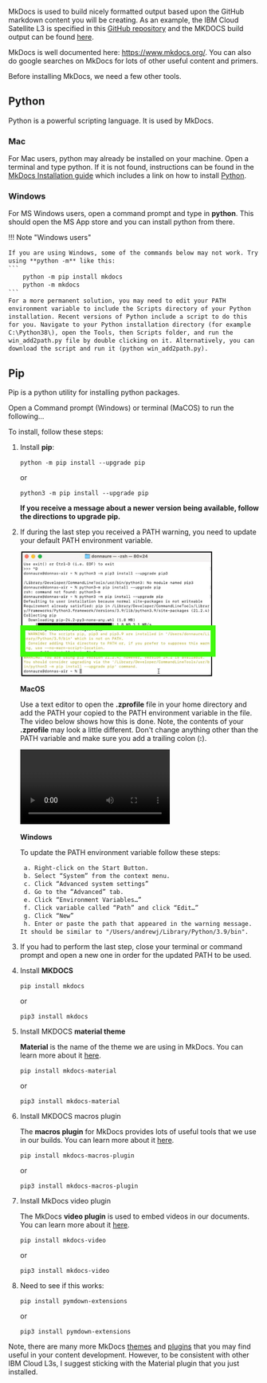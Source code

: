MkDocs is used to build nicely formatted output based upon the GitHub markdown content you will be creating.
As an example, the IBM Cloud Satellite L3 is specified in this <a href="https://github.com/IBM/SalesEnablement-Satellite-L3" target="_blank">GitHub repository</a> and the MKDOCS build output can be found <a href="https://ibm.github.io/SalesEnablement-Satellite-L3/" target="_blank">here</a>.

MkDocs is well documented here: <a href="https://www.mkdocs.org/" target="_blank">https://www.mkdocs.org/</a>.
You can also do google searches on MkDocs for lots of other useful content and primers. 

Before installing MkDocs, we need a few other tools.

## Python

Python is a powerful scripting language. It is used by MkDocs.

### Mac
For Mac users, python may already be installed on your machine.  Open a terminal and type python. If it is not found, instructions can be found in the <a href="https://www.mkdocs.org/user-guide/installation/" target="_blank">MkDocs Installation guide</a> which includes a link on how to install <a href="https://www.python.org/" target="_blank">Python</a>.

### Windows
For MS Windows users, open a command prompt and type in **python**. This should open the MS App store and you can install python from there.

!!! Note "Windows users"
    
    If you are using Windows, some of the commands below may not work. Try using **python -m** like this:
    ```
        python -m pip install mkdocs
        python -m mkdocs
    ```
    For a more permanent solution, you may need to edit your PATH environment variable to include the Scripts directory of your Python installation. Recent versions of Python include a script to do this for you. Navigate to your Python installation directory (for example C:\Python38\), open the Tools, then Scripts folder, and run the win_add2path.py file by double clicking on it. Alternatively, you can download the script and run it (python win_add2path.py).

## Pip

Pip is a python utility for installing python packages. 

Open a Command prompt (Windows) or terminal (MaCOS) to run the following...

To install, follow these steps:

1. Install **pip**:

    ```
    python -m pip install --upgrade pip
    ```
    or
    ```
    python3 -m pip install --upgrade pip
    ```

    **If you receive a message about a newer version being available, follow the directions to upgrade pip.**

2. If during the last step you received a PATH warning, you need to update your default PATH environment variable.

    ![](_attachments/pipError.png)

    **MacOS**

    Use a text editor to open the **.zprofile** file in your home directory and add the PATH your copied to the PATH environment variable in the file. The video below shows how this is done. Note, the contents of your **.zprofile** may look a little different. Don't change anything other than the PATH variable and make sure you add a trailing colon (**:**).

    ![type:video](_videos/SetPath.mp4)

    **Windows**

    To update the PATH environment variable follow these steps:
    
        a. Right-click on the Start Button.
        b. Select “System” from the context menu.
        c. Click “Advanced system settings”
        d. Go to the “Advanced” tab.
        e. Click “Environment Variables…”
        f. Click variable called “Path” and click “Edit…”
        g. Click “New”
        h. Enter or paste the path that appeared in the warning message. It should be similar to "/Users/andrewj/Library/Python/3.9/bin".

3. If you had to perform the last step, close your terminal or command prompt and open a new one in order for the updated PATH to be used.

4. Install **MKDOCS**

    ```
    pip install mkdocs
    ```

    or

    ```
    pip3 install mkdocs
    ```



5. Install MKDOCS **material theme**

    **Material** is the name of the theme we are using in MkDocs.  You can learn more about it <a href="https://squidfunk.github.io/mkdocs-material/" target="_blank">here</a>.

    ```
    pip install mkdocs-material
    ```

    or 

    ```
    pip3 install mkdocs-material
    ```

6. Install MKDOCS macros plugin

    The **macros plugin** for MkDocs provides lots of useful tools that we use in our builds.  You can learn more about it <a href="https://mkdocs-macros-plugin.readthedocs.io/en/latest/" target="_blank">here</a>.

    ```
    pip install mkdocs-macros-plugin
    ```

    or 

    ```
    pip3 install mkdocs-macros-plugin
    ```

7. Install MkDocs video plugin

    The MkDocs **video plugin** is used to embed videos in our documents.  You can learn more about it <a href="https://pypi.org/project/mkdocs-video/" target="_blank">here</a>.

    ```
    pip install mkdocs-video
    ```

    or

    ```
    pip3 install mkdocs-video
    ```

8. Need to see if this works:

    ```
    pip install pymdown-extensions
    ```

    or 

    ```
    pip3 install pymdown-extensions
    ```

Note, there are many more MkDocs <a href="https://github.com/mkdocs/mkdocs/wiki/MkDocs-Themes" target="_blank">themes</a> and <a href="https://github.com/mkdocs/catalog" target="_blank">plugins</a> that you may find useful in your content development.  However, to be consistent with other IBM Cloud L3s, I suggest sticking with the Material plugin that you just installed.
